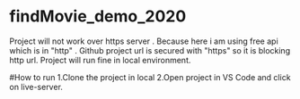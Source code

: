 # findMovie_demo_2020

Project will not work over https server . Because here i am using free api which is in "http" . Github project url is secured with "https" so it is blocking http url.
Project will run fine in local environment.

#How to run
1.Clone the project in local
2.Open project in VS Code and click on live-server.
